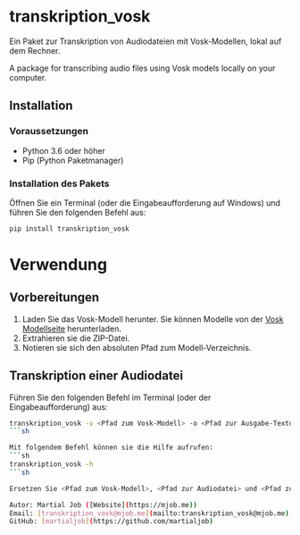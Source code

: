 # transkription_vosk

Ein Paket zur Transkription von Audiodateien mit Vosk-Modellen, lokal auf dem Rechner.

A package for transcribing audio files using Vosk models locally on your computer.

## Installation

### Voraussetzungen

- Python 3.6 oder höher
- Pip (Python Paketmanager)

### Installation des Pakets

Öffnen Sie ein Terminal (oder die Eingabeaufforderung auf Windows) und führen Sie den folgenden Befehl aus:

```sh
pip install transkription_vosk
```

# Verwendung

## Vorbereitungen

1. Laden Sie das Vosk-Modell herunter. Sie können Modelle von der [Vosk Modellseite](https://alphacephei.com/vosk/models) herunterladen.
2. Extrahieren sie die ZIP-Datei.
3. Notieren sie sich den absoluten Pfad zum Modell-Verzeichnis.

## Transkription einer Audiodatei

Führen Sie den folgenden Befehl im Terminal (oder der Eingabeaufforderung) aus:

```sh
transkription_vosk -v <Pfad zum Vosk-Modell> -o <Pfad zur Ausgabe-Textdatei> -i <Pfad zur Audiodatei>
```sh

Mit folgendem Befehl können sie die Hilfe aufrufen:
```sh
transkription_vosk -h
```sh

Ersetzen Sie <Pfad zum Vosk-Modell>, <Pfad zur Audiodatei> und <Pfad zur Ausgabe-Textdatei> durch die entsprechenden Pfade auf Ihrem System.

Autor: Martial Job ([Website](https://mjob.me))
Email: [transkription_vosk@mjob.me](mailto:transkription_vosk@mjob.me)
GitHub: [martialjob](https://github.com/martialjob)